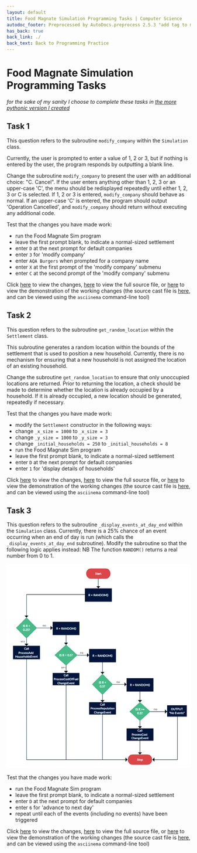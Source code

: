 ```yaml
---
layout: default
title: Food Magnate Simulation Programming Tasks | Computer Science
autodoc_footer: Preprocessed by AutoDocs.preprocess 2.5.3 "add tag to make &lt;base&gt; work" ⓒ Starwort, 2020
has_back: true
back_link: ./
back_text: Back to Programming Practice
---
```


# Food Magnate Simulation Programming Tasks

*for the sake of my sanity I choose to complete these tasks in [the more pythonic version I created](./pythonic_food_magnate_simulation.py)*

## Task 1

This question refers to the subroutine `modify_company` within the `Simulation` class.

Currently, the user is prompted to enter a value of 1, 2 or 3, but if nothing is entered by the user, the program responds by outputting a blank line.

Change the subroutine `modify_company` to present the user with an additional choice: "C. Cancel". If the user enters anything other than 1, 2, 3 or an upper-case 'C', the menu should be redisplayed repeatedly until either 1, 2, 3 or C is selected. If 1, 2 or 3 is entered, `modify_company` should behave as normal. If an upper-case 'C' is entered, the program should output 'Operation Cancelled', and `modify_company` should return without executing any additional code.

Test that the changes you have made work:

- run the Food Magnate Sim program
- leave the first prompt blank, to indicate a normal-sized settlement
- enter `D` at the next prompt for default companies
- enter `3` for 'modify company'
- enter `AQA Burgers` when prompted for a company name
- enter `X` at the first prompt of the 'modify company' submenu
- enter `C` at the second prompt of the 'modify company' submenu

Click [here](./task_1.diff) to view the changes, [here](./pythonic_food_magnate_simulation_task_1.py) to view the full source file, or [here](https://asciinema.org/a/GScNovuXm5mVAWNgHZRTx9Hk5) to view the demonstration of the working changes (the source cast file is [here](./task_1.cast), and can be viewed using the `asciinema` command-line tool)

## Task 2

This question refers to the subroutine `get_random_location` within the `Settlement` class.

This subroutine generates a random location within the bounds of the settlement that is used to position a new household. Currently, there is no mechanism for ensuring that a new household is not assigned the location of an existing household.

Change the subroutine `get_random_location` to ensure that only unoccupied locations are returned. Prior to returning the location, a check should be made to determine whether the location is already occupied by a household. If it is already occupied, a new location should be generated, repeatedly if necessary.

Test that the changes you have made work:

- modify the `Settlement` constructor in the following ways:
- change `_x_size = 1000` to `_x_size = 3`
- change `_y_size = 1000` to `_y_size = 3`
- change `_initial_households = 250` to `_initial_households = 8`
- run the Food Magnate Sim program
- leave the first prompt blank, to indicate a normal-sized settlement
- enter `D` at the next prompt for default companies
- enter `1` for 'display details of households'

Click [here](./task_2.diff) to view the changes, [here](./pythonic_food_magnate_simulation_task_2.py) to view the full source file, or [here](https://asciinema.org/a/rcu9oyb6Qg58vQTiMmpbIdhue) to view the demonstration of the working changes (the source cast file is [here](./task_2.cast), and can be viewed using the `asciinema` command-line tool)

## Task 3

This question refers to the subroutine `_display_events_at_day_end` within the `Simulation` class.
Currently, there is a 25% chance of an event occurring when an end of day is run (which calls the `_display_events_at_day_end` subroutine). Modify the subroutine so that the following logic applies instead:
NB The function `RANDOM()` returns a real number from 0 to 1.

[![Task 3 logic](./task_3_logic.png)](./task_3_logic.png)

Test that the changes you have made work:

- run the Food Magnate Sim program
- leave the first prompt blank, to indicate a normal-sized settlement
- enter `D` at the next prompt for default companies
- enter `6` for 'advance to next day'
- repeat until each of the events (including no events) have been triggered

Click [here](./task_3.diff) to view the changes, [here](./pythonic_food_magnate_simulation_task_3.py) to view the full source file, or [here](https://asciinema.org/a/L1NIRev1K23g6FkT8wClAeBoo) to view the demonstration of the working changes (the source cast file is [here](./task_3.cast), and can be viewed using the `asciinema` command-line tool)
